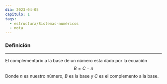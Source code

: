 ```yaml
---
dia: 2023-04-05
capitulo: 1
tags:
  - estructura/Sistemas-numéricos
  - nota
---
```

### Definición
---
El complementario a la base de un número esta dado por la ecuación
$$ B = C - n $$
Donde $n$ es nuestro número, $B$ es la base y $C$ es el complemento a la base.